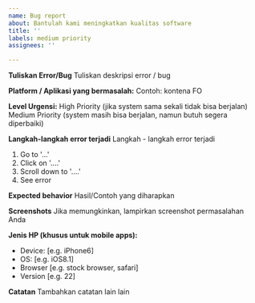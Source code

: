 ```yaml
---
name: Bug report
about: Bantulah kami meningkatkan kualitas software
title: ''
labels: medium priority
assignees: ''

---
```


**Tuliskan Error/Bug**
Tuliskan deskripsi error / bug

**Platform / Aplikasi yang bermasalah:**
Contoh: kontena FO

**Level Urgensi:**
High Priority (jika system sama sekali tidak bisa berjalan)
Medium Priority (system masih bisa berjalan, namun butuh segera diperbaiki)

**Langkah-langkah error terjadi**
Langkah - langkah error terjadi
1. Go to '...'
2. Click on '....'
3. Scroll down to '....'
4. See error

**Expected behavior**
Hasil/Contoh yang diharapkan

**Screenshots**
Jika memungkinkan, lampirkan screenshot permasalahan Anda
 
**Jenis HP (khusus untuk mobile apps):**
 - Device: [e.g. iPhone6]
 - OS: [e.g. iOS8.1]
 - Browser [e.g. stock browser, safari]
 - Version [e.g. 22]

**Catatan**
Tambahkan catatan lain lain
